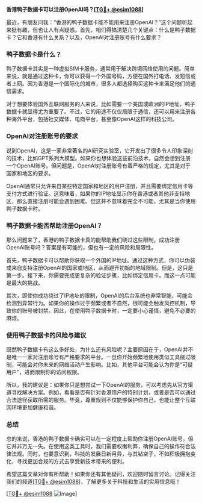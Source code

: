 **香港鸭子数据卡可以注册OpenAI吗？[[TG💪+ @esim1088](https://t.me/s/esim1088)]**

最近，有朋友问我：“香港的鸭子数据卡能不能用来注册OpenAI？”这个问题听起来挺有趣，但也让人有点疑惑。首先，咱们得搞清楚几个关键点：什么是鸭子数据卡？它和香港有什么关系？以及，OpenAI对注册账号有什么要求？

### 鸭子数据卡是什么？

鸭子数据卡其实是一种虚拟SIM卡服务，通常用于解决跨境网络使用的问题。简单来说，就是通过这种卡，你可以获得一个外国号码，方便在国外打电话、发短信或者上网。因为香港是一个国际化的城市，很多人都选择购买这种卡来满足他们的通信需求。

对于想要体验国外互联网服务的人来说，比如需要一个美国或欧洲的IP地址，鸭子数据卡就显得尤为重要了。不过，它的用途不仅仅局限于通信，还可以用来注册各种海外平台，包括社交媒体、电商平台，甚至像OpenAI这样的科技公司。

### OpenAI对注册账号的要求

说到OpenAI，这是一家非常著名的AI研究实验室，它开发出了很多令人印象深刻的技术，比如GPT系列大模型。如果你也想体验这些前沿技术，自然会想到注册一个OpenAI账号。但问题是，OpenAI对注册账号有着严格的规定，尤其是对于国家和地区的要求。

OpenAI通常只允许来自某些特定国家和地区的用户注册，并且需要绑定信用卡等支付方式进行验证。这意味着，如果你的IP地址显示你在香港或者其他非支持地区，那么直接注册可能会遇到困难。但这并不意味着完全不可能，尤其是当你使用鸭子数据卡时。

### 鸭子数据卡能否帮助注册OpenAI？

那么问题来了，香港的鸭子数据卡真的能帮助我们绕过这些限制，成功注册OpenAI账号吗？答案是有可能的，但也有一定的风险和局限性。

首先，鸭子数据卡可以帮助你获取一个外国的IP地址。通过这种方式，你可以伪装成来自支持注册OpenAI的国家或地区，从而避开初始的地域限制。但是，这只是第一步。接下来，你需要完成更复杂的验证步骤，比如绑定信用卡。而这一点可能是最大的挑战。

其次，即使你成功绕过了IP地址的限制，OpenAI的后台系统也非常智能，可能会检测到异常行为。如果你的操作过于频繁或者不自然，很可能会触发风控机制，导致你的账号被封禁。因此，在使用鸭子数据卡时，一定要小心谨慎，避免不必要的麻烦。

### 使用鸭子数据卡的风险与建议

既然鸭子数据卡有这么多好处，为什么还有风险呢？主要原因在于，OpenAI并不是唯一一家对注册账号有严格要求的平台。一旦你开始频繁地使用类似工具绕过限制，可能会对你未来的网络活动产生影响。比如，其他平台可能会认为你是“可疑用户”，进而限制你的访问权限。

所以，我的建议是：如果你只是想尝试一下OpenAI的服务，可以考虑先从官方渠道寻找解决方案。例如，看看是否有针对香港用户的特别计划，或者是否可以通过合法途径获取所需的服务。毕竟，尊重规则不仅能够保护你自己，也能让整个互联网环境更加健康和谐。

### 总结

总的来说，香港的鸭子数据卡确实可以在一定程度上帮助你注册OpenAI账号，但它并非万无一失。在使用这类工具时，我们需要权衡利弊，确保自己的操作符合法律法规。同时，也要意识到，科技的发展日新月异，与其钻空子，不如积极拥抱变化，寻找更加合规的方式去享受新技术带来的便利。

希望这篇文章对你有所帮助！如果你还有其他疑问，欢迎随时留言讨论。记得关注我们的频道[[TG💪+ @esim1088](https://t.me/s/esim1088)]，了解更多关于科技和生活的实用信息哦！

[[TG💪+ @esim1088](https://t.me/s/esim1088) ![Image](https://i.postimg.cc/4NQfJmqS/Snipaste-2025-05-13-00-14-12.png)]